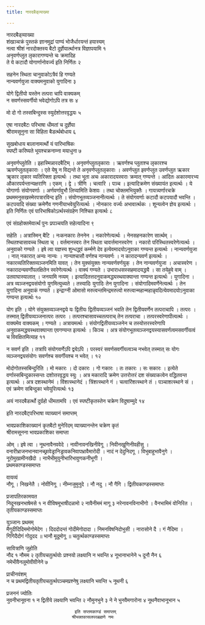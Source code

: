 ```yaml
---
title: नारदबैड्व्याख्या

---
```

नारदबैड्व्याख्या  
शंखञ्चक्रं पुस्तकं ज्ञानमुद्रां पाण्यं भोजैर्धारयन्तं हयास्यम्  
नत्वा श्रीशं नारदोक्तस्य बैटो दुर्ज्ञेयार्त्थानत्र विज्ञापयामि १  
अनृवर्णप्लुत लृकारागण्यन्ते चः क्रमादिह  
ते ये कटादौ योगार्णानोवर्ज्य इति निर्णितः २  
  
सहनेन स्थिता चानुवाकोऽत्रैवं हि गण्यते  
नान्यवर्णयुजा वाक्यमनुवाको युगादिना ३  
  
योगे द्वितीयो यस्तेन तत्परा चापि वाक्यकम्  
न सवर्णस्सवर्गीयो भवेद्योगोऽपि तत्र सः ४  
  
मो दो गो तस्सबिन्दुस्स स्युर्दशोत्तरवृद्धयः ५  
  
एषा नारदबैटः परिभाषा धीमतां च दुर्ज्ञेया  
श्रीरामसूनुना सा विहिता बैडर्त्थबोधाय ६  
  
सुखबोधाय बालानामर्त्थो यं पारिभाषिकः  
स्पष्टी करिष्यते भूयश्चक्रनाम्ना मयाधुना ७  
  
अनृवर्णप्लुतेति । इहास्मिन्नारदबैटिम् । अनृवर्णप्लुतलृकाराः । ऋवर्णश्च प्लुताश्च लृकारश्च ऋवर्णप्लुतलृकाराः । एते येषु न विद्यन्ते ते अनृवर्णप्लुतलृकाराः । अवर्णप्लुत इवर्णप्लुत उवर्णप्लुत ऋकार ॠकार लृकार व्यतिरिक्ता इत्यर्त्थः । तथा भूता अचः अकारादयस्वराः क्रमात् गण्यन्ते । आदितः अकारमारभ्य औकारपर्यन्तान्यक्षराणि । एकम् । द्वे । त्रीणि । चत्वारि । पञ्च । इत्यादिक्रमेण संख्यायंत इत्यर्त्थः । ये योगार्णाः संयोगवर्णाः । अर्णवर्णावुभौ लिप्यामिति केशवः । तथा चोक्तमभियुक्तैः । गायत्र्यर्णारचक्रे प्रथममनुसखस्मेरपत्रारविन्द इति । संयोगभूतव्यञ्जनानीत्यर्त्थः । ते संयोगवर्णाः कटादौ कटपयादौ भवन्ति । कटपयादि संख्या क्रमेणैव गणनीयाभवेयुरित्यर्त्थः । नोनकारः वर्ज्यः अभावार्त्थकः । शून्यत्वेन ज्ञेय इत्यर्त्थः । इति निर्णितः एवं पारिभाषिकोऽर्त्थस्संग्रहेण निश्चित इत्यर्त्थः ८  
  
एवं संग्रहोक्तमेवार्त्थं पुनः प्रपञ्चयति सहेत्यादिना ९  
  
सहेति । अत्रास्मिन् बैटि । नःकनकारः तेननेन । नकारेणेत्यर्त्थः । नेनसहनकारेण सार्त्थम् । स्थितश्चासावच्च स्थिता च् । वर्त्तमानस्वरः तेन स्थिता चावर्त्तमानस्वरेण । नकारो परिस्थितस्वरेणेत्यर्त्थः । अनुवाको गण्यते । इषे त्वा यज्ञस्य शुन्धद्ध्वं कर्म्मणे देव इत्येवमादयोऽनुवाका गण्यन्त इत्यर्त्थः । नान्यवर्णयुजा । नात् नकारात् अन्यः नान्यः । नान्यश्चासौ वर्णश्च नान्यवर्णः । न कारादन्यवर्ण इत्यर्त्थः । नकारव्यतिरिक्तव्यञ्जनमिति यावत् । तेन युक्संयुक्तः नान्यवर्णवर्णयुक् । तेन नान्यवर्णयुजा । अचास्वरेण । नकारादन्यवर्णोपलक्षितेन स्वरेणेत्यर्त्थः । वाक्यं गण्यते । उभाराधसस्सहमादयद्ध्यै । सा तयेहुवे वाम् । उतवाघास्यालात् । जनयामि नव्यम् । इत्यादितत्तदनुवाकमद्ध्यस्थवाक्यान्ता गण्यन्त इत्यर्त्थः । युगादिना । अत्र व्यञ्जनद्वयसंयोगो युगमित्युच्यते । तस्यादिः युगादिः तेन युगादिना । संयोगादिमवर्णेनेत्यर्त्थः । तेन युगादिना अनुवाकं गण्यते । इन्द्राग्नी ओमासो मरुत्वन्तमिन्द्रमरुत्वो मरुत्वान्महान्महान्नृवदित्येवमादयोऽनुवाका गण्यन्त इत्यर्त्थः १०  
  
योग इति । योगे संयुक्तव्यञ्जनद्वये यः द्वितीयः द्वितीयव्यञ्जनं भवति तेन द्वितीयवर्णेन तत्पराचापि । तत्परः । तस्मात् द्वितीयव्यञ्जनात्परः तत्परः । तत्परश्चासावच्चतत्पराच् तेन तत्पराचा । तत्परस्वरेणापीत्यर्त्थः । वाक्यमेव वाक्यकम् । गण्यते । अत्रायमर्त्थः । संयोगद्वितीयव्यञ्जनेन च तस्योत्तरस्वरेणापि अनुवाकमद्ध्यस्थवाक्यान्ता एवगण्यन्त इत्यर्त्थः । किञ्च । अत्र संयोगभूतव्यञ्जनद्वयस्यासवर्णत्वमसवर्गीयत्वं च विवक्षितमित्याह ११  
  
न सवर्ण इति । तत्रापि संयोगवर्णेऽपि द्वयेऽपि । परस्वरं सवर्णसवर्गीयत्वञ्च नभवेत् तस्मात् सः योगः व्यञ्जनद्वयसंयोगः सवर्णश्च सवर्गीयश्च न भवेत् । १२  
  
मोदोगोतस्सबिन्दुरिति । मो मकारः । दो दकारः । गो गकारः । तः तकारः । सः सकारः । इत्येते वर्णास्सबिन्दुकास्सन्तः दशोत्तरवृद्धय स्युः । अत्र मकारादि क्रमेण उत्तरोत्तरं दश संख्याकत्वेन वद्धितवन्त इत्यर्त्थः । अत्र दशस्थानेमं । विंशत्स्थानेदं । त्रिंशत्स्थाने गं । चत्वारिंशत्स्थाने तं । पञ्चाशत्स्थाने सं । एवं क्रमेण सबिन्दुका भवेयुरित्यर्त्थः १३  
  
अयं नारदबैडर्त्थो दुर्ग्रहो धीमतामपि । एवं स्पष्टीकृतस्तेन चक्रेण विदुषाम्मुदे १४  
  
इति नारदबैट्परिभाषा व्याख्यानं समाप्तम्  
  
  
भावप्रकाशिकाख्यानं कृतबैटो मुनेरिदम् व्याख्यानन्तेन चक्रेण कृतं  
श्रीरामसूनना भावप्रकाशिका समाप्ता  
  
ओम् । इषे त्वा । नूथनावैनववेदे । नावीनावनखिनीवेगू । निवीनखूणिनीवहीसु । वनारीभ्राजनभानवानच्छ्रावेड्रानिड्रावकनिवापभ्रावैमारोदी । नादं न देदुनिदगू । विभुबाहूभावैनुगे । नूरोमुखामीनखैदो । नाभैभीमुयुनीभारिभावुणकनीभूगी ।  
प्रथमकाण्डस्समाप्तः  
  
वायव्यं  
नौगू । निखनेतै । नोवीनिगू । नीम्नजुमुनुदे । नौ नदु । नौ गैगि । द्वितीयकाण्डस्समाप्तः  
  
प्रजापतिरकामयत  
निदूनखनभाषेमसे १ न वीविषमूभाषीदन्नामो २ नावैनीममं मागू ३ नरेनावनविनाभीगो । वैनभामिमं वोनिरित । तृतीयकाण्डस्समाप्तः  
  
युञ्जानः प्रथमम्  
मैगुदीदिदिममोगोमेदेग । दिददोदन्तं गोदीमेगोदादा । निमनविषनिदोभुसी । नारासोने दै । गं नैदिमा । गिगिदैदोगं गोदुदद ॥ भानौ मूदूमोगू ॥ चतुर्त्थकाण्डस्समाप्तः  
  
सावित्राणि जुहोति  
नौद १ नौमम २ तृतीयचतुर्त्थयोः प्रश्नयो लक्ष्यानि न भवन्ति ४ नूभानाभानेने ५ दूनौ नैन ६ नमेभीवैनलूमोवीवीनेने ७  
  
प्राचीनवंशम्  
न च प्रथमद्वितीयतृतीयचतुर्त्थपञ्चमप्रश्नेषु लक्ष्यानि भवन्ति ५ नूथनी ६  
  
प्रजननं ज्योतिः  
नुवनीभानूवना १ न द्वितीये लक्ष्याणि भवन्ति २ नौमुनभुने ३ ने ने भुनवैमगारोना ४ नूथनैवाभानूभान ५  
  
                             इति सप्तमकाण्डं समाप्तम्  
                            श्रीभक्तवत्सलपरब्रह्मणे नमः